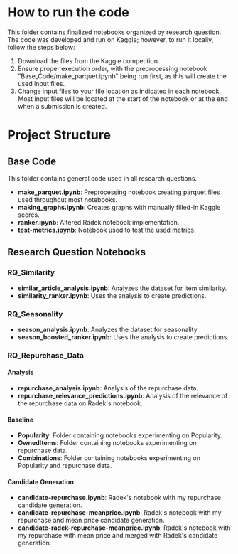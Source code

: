 # How to run the code

This folder contains finalized notebooks organized by research question. The code was developed and run on Kaggle; however, to run it locally, follow the steps below:

1. Download the files from the Kaggle competition.
2. Ensure proper execution order, with the preprocessing notebook "Base_Code/make_parquet.ipynb" being run first, as this will create the used input files.
3.  Change input files to your file location as indicated in each notebook. Most input files will be located at the start of the notebook or at the end when a submission is created.


# Project Structure

## Base Code
This folder contains general code used in all research questions.

- **make_parquet.ipynb**: Preprocessing notebook creating parquet files used throughout most notebooks.
- **making_graphs.ipynb**: Creates graphs with manually filled-in Kaggle scores.
- **ranker.ipynb**: Altered Radek notebook implementation.
- **test-metrics.ipynb**: Notebook used to test the used metrics.

## Research Question Notebooks

### RQ_Similarity

- **similar_article_analysis.ipynb**: Analyzes the dataset for item similarity.
- **similarity_ranker.ipynb**: Uses the analysis to create predictions.

### RQ_Seasonality

- **season_analysis.ipynb**: Analyzes the dataset for seasonality.
- **season_boosted_ranker.ipynb**: Uses the analysis to create predictions.

### RQ_Repurchase_Data

#### Analysis

- **repurchase_analysis.ipynb**: Analysis of the repurchase data.
- **repurchase_relevance_predictions.ipynb**: Analysis of the relevance of the repurchase data on Radek's notebook.

#### Baseline

- **Popularity**: Folder containing notebooks experimenting on Popularity.
- **OwnedItems**: Folder containing notebooks experimenting on repurchase data.
- **Combinations**: Folder containing notebooks experimenting on Popularity and repurchase data.

#### Candidate Generation

- **candidate-repurchase.ipynb**: Radek's notebook with my repurchase candidate generation.
- **candidate-repurchase-meanprice.ipynb**: Radek's notebook with my repurchase and mean price candidate generation.
- **candidate-radek-repurchase-meanprice.ipynb**: Radek's notebook with my repurchase with mean price and merged with Radek's candidate generation.